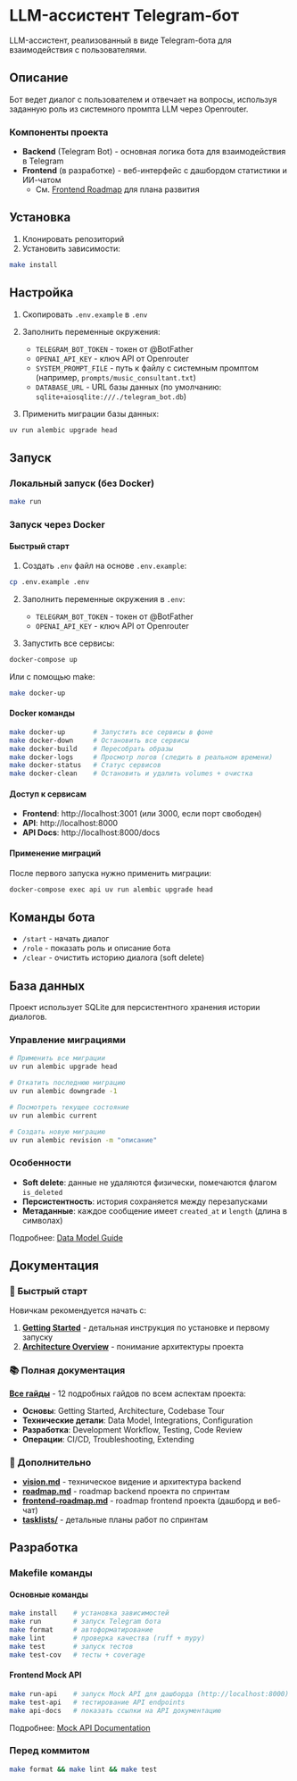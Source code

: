 # LLM-ассистент Telegram-бот

LLM-ассистент, реализованный в виде Telegram-бота для взаимодействия с пользователями.

## Описание

Бот ведет диалог с пользователем и отвечает на вопросы, используя заданную роль из системного промпта LLM через Openrouter.

### Компоненты проекта

- **Backend** (Telegram Bot) - основная логика бота для взаимодействия в Telegram
- **Frontend** (в разработке) - веб-интерфейс с дашбордом статистики и ИИ-чатом
  - См. [Frontend Roadmap](doc/frontend-roadmap.md) для плана развития

## Установка

1. Клонировать репозиторий
2. Установить зависимости:
```bash
make install
```

## Настройка

1. Скопировать `.env.example` в `.env`
2. Заполнить переменные окружения:
   - `TELEGRAM_BOT_TOKEN` - токен от @BotFather
   - `OPENAI_API_KEY` - ключ API от Openrouter
   - `SYSTEM_PROMPT_FILE` - путь к файлу с системным промптом (например, `prompts/music_consultant.txt`)
   - `DATABASE_URL` - URL базы данных (по умолчанию: `sqlite+aiosqlite:///./telegram_bot.db`)

3. Применить миграции базы данных:
```bash
uv run alembic upgrade head
```

## Запуск

### Локальный запуск (без Docker)

```bash
make run
```

### Запуск через Docker

#### Быстрый старт

1. Создать `.env` файл на основе `.env.example`:
```bash
cp .env.example .env
```

2. Заполнить переменные окружения в `.env`:
   - `TELEGRAM_BOT_TOKEN` - токен от @BotFather
   - `OPENAI_API_KEY` - ключ API от Openrouter

3. Запустить все сервисы:
```bash
docker-compose up
```

Или с помощью make:
```bash
make docker-up
```

#### Docker команды

```bash
make docker-up       # Запустить все сервисы в фоне
make docker-down     # Остановить все сервисы
make docker-build    # Пересобрать образы
make docker-logs     # Просмотр логов (следить в реальном времени)
make docker-status   # Статус сервисов
make docker-clean    # Остановить и удалить volumes + очистка
```

#### Доступ к сервисам

- **Frontend**: http://localhost:3001 (или 3000, если порт свободен)
- **API**: http://localhost:8000
- **API Docs**: http://localhost:8000/docs

#### Применение миграций

После первого запуска нужно применить миграции:

```bash
docker-compose exec api uv run alembic upgrade head
```

## Команды бота

- `/start` - начать диалог
- `/role` - показать роль и описание бота
- `/clear` - очистить историю диалога (soft delete)

## База данных

Проект использует SQLite для персистентного хранения истории диалогов.

### Управление миграциями

```bash
# Применить все миграции
uv run alembic upgrade head

# Откатить последнюю миграцию
uv run alembic downgrade -1

# Посмотреть текущее состояние
uv run alembic current

# Создать новую миграцию
uv run alembic revision -m "описание"
```

### Особенности

- **Soft delete**: данные не удаляются физически, помечаются флагом `is_deleted`
- **Персистентность**: история сохраняется между перезапусками
- **Метаданные**: каждое сообщение имеет `created_at` и `length` (длина в символах)

Подробнее: [Data Model Guide](docs/guides/03_data_model.md)

## Документация

### 🚀 Быстрый старт

Новичкам рекомендуется начать с:
1. **[Getting Started](docs/guides/00_getting_started.md)** - детальная инструкция по установке и первому запуску
2. **[Architecture Overview](docs/guides/01_architecture_overview.md)** - понимание архитектуры проекта

### 📚 Полная документация

**[Все гайды](docs/guides/README.md)** - 12 подробных гайдов по всем аспектам проекта:

- **Основы**: Getting Started, Architecture, Codebase Tour
- **Технические детали**: Data Model, Integrations, Configuration
- **Разработка**: Development Workflow, Testing, Code Review
- **Операции**: CI/CD, Troubleshooting, Extending

### 📖 Дополнительно

- **[vision.md](docs/vision.md)** - техническое видение и архитектура backend
- **[roadmap.md](docs/roadmap.md)** - roadmap backend проекта по спринтам
- **[frontend-roadmap.md](doc/frontend-roadmap.md)** - roadmap frontend проекта (дашборд и веб-чат)
- **[tasklists/](docs/tasklists/)** - детальные планы работ по спринтам

## Разработка

### Makefile команды

#### Основные команды

```bash
make install    # установка зависимостей
make run        # запуск Telegram бота
make format     # автоформатирование
make lint       # проверка качества (ruff + mypy)
make test       # запуск тестов
make test-cov   # тесты + coverage
```

#### Frontend Mock API

```bash
make run-api    # запуск Mock API для дашборда (http://localhost:8000)
make test-api   # тестирование API endpoints
make api-docs   # показать ссылки на API документацию
```

Подробнее: [Mock API Documentation](doc/api-examples.md)

### Перед коммитом

```bash
make format && make lint && make test
```
